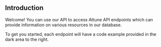 ## Introduction

Welcome!  You can use our API to access Attune API endpoints which can provide information on various resources in our database.

To get you started, each endpoint will have a code example provided in the dark area to the right.